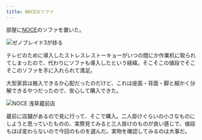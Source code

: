 ```yaml
---
title: NOCEのソファ
---
```

部屋に[NOCE](https://www.noce.co.jp/)のソファを置いた。

![](https://lh6.googleusercontent.com/sqGdNhehsW6YS5xv5v76IB_BoiOw0OVQSPBAqJtiuYp8t-1hvJOx9k6nnd9gWj1KstpVk3KxvNsVM3-9_MucjmAftUkVdW5dWjqNzZRnqvLtDeASeMtRlzmVXJI_R6488DyvESRIONrvND3kd5IvGgwHu4Ak67T1CY37PMh5382wm6IxTlzil_D14Cm-zg "ゼノブレイド3が捗る")

テレビのために導入したストレスレストーキョーがいつの間にか作業机に取られてしまったので、代わりにソファも導入したという経緯。そこそこの値段でそこそこのソファを手に入れられて満足。

大型家具は搬入できるか心配だったのだけど、これは座面・背面・脚と細かく分解できるやつだったので、安心して購入できた。

![](https://lh6.googleusercontent.com/WFBeVO5EMIIkeph1Ypdq5Z1_3H5KetysihWnJY38oY1Xc5946XO2wNZgEUERaLZ2dK4UbPjK62dqT21NXlJvN1kOeZuWFpaTBZE9BphdkBYC4A2I6j-9qvBxPbAr9E59jxJHMJ_478djkmP_AECFDPbnlSitG5F2S4aKdWTZJ0a1pWQlNow9bENMVTdV2Q "NOCE 浅草蔵前店")

蔵前に店舗があるので見に行って、そこで購入。二人掛けぐらいの小さなものにしようと思っていたものの、実際見てみると三人掛けのものが良い感じで、値段もほぼ変わらないので今回のものを選んだ。実物を確認してみるのは大事だ。
